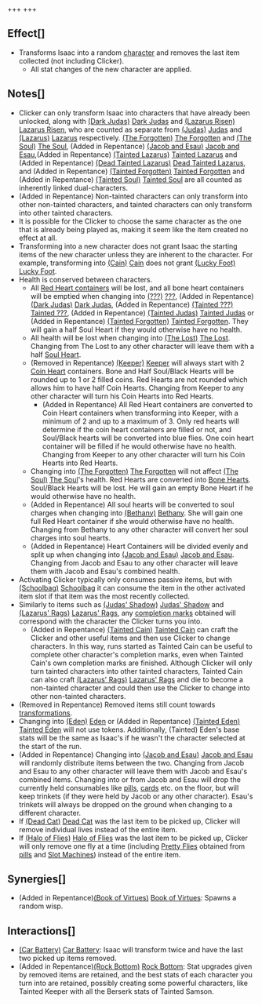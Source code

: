 +++
+++

Effect[]
--------


* Transforms Isaac into a random [character](/wiki/Character "Character") and removes the last item collected (not including Clicker).
	+ All stat changes of the new character are applied.


Notes[]
-------


* Clicker can only transform Isaac into characters that have already been unlocked, along with  [(Dark Judas)](/wiki/Dark_Judas "Dark Judas") [Dark Judas](/wiki/Dark_Judas "Dark Judas") and  [(Lazarus Risen)](/wiki/Lazarus_Risen "Lazarus Risen") [Lazarus Risen](/wiki/Lazarus_Risen "Lazarus Risen"), who are counted as separate from  [(Judas)](/wiki/Judas "Judas") [Judas](/wiki/Judas "Judas") and  [(Lazarus)](/wiki/Lazarus "Lazarus") [Lazarus](/wiki/Lazarus "Lazarus") respectively.  [(The Forgotten)](/wiki/The_Forgotten "The Forgotten") [The Forgotten](/wiki/The_Forgotten "The Forgotten") and  [(The Soul)](/wiki/The_Soul_(Character) "The Soul") [The Soul](/wiki/The_Soul_(Character) "The Soul (Character)"), (Added in Repentance)  [(Jacob and Esau)](/wiki/Jacob_and_Esau "Jacob and Esau") [Jacob and Esau](/wiki/Jacob_and_Esau "Jacob and Esau"),(Added in Repentance)  [(Tainted Lazarus)](/wiki/Tainted_Lazarus "Tainted Lazarus") [Tainted Lazarus](/wiki/Tainted_Lazarus "Tainted Lazarus") and (Added in Repentance)  [(Dead Tainted Lazarus)](/wiki/Dead_Tainted_Lazarus "Dead Tainted Lazarus") [Dead Tainted Lazarus](/wiki/Dead_Tainted_Lazarus "Dead Tainted Lazarus"), and (Added in Repentance)  [(Tainted Forgotten)](/wiki/Tainted_Forgotten "Tainted Forgotten") [Tainted Forgotten](/wiki/Tainted_Forgotten "Tainted Forgotten") and (Added in Repentance)  [(Tainted Soul)](/wiki/Tainted_Soul "Tainted Soul") [Tainted Soul](/wiki/Tainted_Soul "Tainted Soul") are all counted as inherently linked dual-characters.
* (Added in Repentance) Non-tainted characters can only transform into other non-tainted characters, and tainted characters can only transform into other tainted characters.
* It is possible for the Clicker to choose the same character as the one that is already being played as, making it seem like the item created no effect at all.
* Transforming into a new character does not grant Isaac the starting items of the new character unless they are inherent to the character. For example, transforming into  [(Cain)](/wiki/Cain "Cain") [Cain](/wiki/Cain "Cain") does not grant [(Lucky Foot)](/wiki/Lucky_Foot "Lucky Foot") [Lucky Foot](/wiki/Lucky_Foot "Lucky Foot").
* Health is conserved between characters.
	+ All [Red Heart containers](/wiki/Red_Heart_container "Red Heart container") will be lost, and all bone heart containers will be emptied when changing into  [(???)](/wiki/%3F%3F%3F_(Character) "???") [???](/wiki/%3F%3F%3F_(Character) "??? (Character)"), (Added in Repentance)  [(Dark Judas)](/wiki/Dark_Judas "Dark Judas") [Dark Judas](/wiki/Dark_Judas "Dark Judas"), (Added in Repentance)  [(Tainted ???)](/wiki/Tainted_%3F%3F%3F "Tainted ???") [Tainted ???](/wiki/Tainted_%3F%3F%3F "Tainted ???"), (Added in Repentance)  [(Tainted Judas)](/wiki/Tainted_Judas "Tainted Judas") [Tainted Judas](/wiki/Tainted_Judas "Tainted Judas") or (Added in Repentance)  [(Tainted Forgotten)](/wiki/Tainted_Forgotten "Tainted Forgotten") [Tainted Forgotten](/wiki/Tainted_Forgotten "Tainted Forgotten"). They will gain a half Soul Heart if they would otherwise have no health.
	+ All health will be lost when changing into  [(The Lost)](/wiki/The_Lost "The Lost") [The Lost](/wiki/The_Lost "The Lost"). Changing from The Lost to any other character will leave them with a half [Soul Heart](/wiki/Soul_Heart "Soul Heart").
	+ (Removed in Repentance)  [(Keeper)](/wiki/Keeper "Keeper") [Keeper](/wiki/Keeper "Keeper") will always start with 2 [Coin Heart](/wiki/Coin_Heart "Coin Heart") containers. Bone and Half Soul/Black Hearts will be rounded up to 1 or 2 filled coins. Red Hearts are not rounded which allows him to have half Coin Hearts. Changing from Keeper to any other character will turn his Coin Hearts into Red Hearts.
		- (Added in Repentance) All Red Heart containers are converted to Coin Heart containers when transforming into Keeper, with a minimum of 2 and up to a maximum of 3. Only red hearts will determine if the coin heart containers are filled or not, and Soul/Black hearts will be converted into blue flies. One coin heart container will be filled if he would otherwise have no health. Changing from Keeper to any other character will turn his Coin Hearts into Red Hearts.
	+ Changing into  [(The Forgotten)](/wiki/The_Forgotten "The Forgotten") [The Forgotten](/wiki/The_Forgotten "The Forgotten") will not affect  [(The Soul)](/wiki/The_Soul_(Character) "The Soul") [The Soul](/wiki/The_Soul_(Character) "The Soul (Character)")'s health. Red Hearts are converted into [Bone Hearts](/wiki/Bone_Heart "Bone Heart"). Soul/Black Hearts will be lost. He will gain an empty Bone Heart if he would otherwise have no health.
	+ (Added in Repentance) All soul hearts will be converted to soul charges when changing into  [(Bethany)](/wiki/Bethany "Bethany") [Bethany](/wiki/Bethany "Bethany"). She will gain one full Red Heart container if she would otherwise have no health. Changing from Bethany to any other character will convert her soul charges into soul hearts.
	+ (Added in Repentance) Heart Containers will be divided evenly and split up when changing into  [(Jacob and Esau)](/wiki/Jacob_and_Esau "Jacob and Esau") [Jacob and Esau](/wiki/Jacob_and_Esau "Jacob and Esau"). Changing from Jacob and Esau to any other character will leave them with Jacob and Esau's combined health.
* Activating Clicker typically only consumes passive items, but with [(Schoolbag)](/wiki/Schoolbag "Schoolbag") [Schoolbag](/wiki/Schoolbag "Schoolbag") it can consume the item in the other activated item slot if that item was the most recently collected.
* Similarly to items such as [(Judas' Shadow)](/wiki/Judas%27_Shadow "Judas' Shadow") [Judas' Shadow](/wiki/Judas%27_Shadow "Judas' Shadow") and [(Lazarus' Rags)](/wiki/Lazarus%27_Rags "Lazarus' Rags") [Lazarus' Rags](/wiki/Lazarus%27_Rags "Lazarus' Rags"), any [completion marks](/wiki/Completion_mark "Completion mark") obtained will correspond with the character the Clicker turns you into.
	+ (Added in Repentance)  [(Tainted Cain)](/wiki/Tainted_Cain "Tainted Cain") [Tainted Cain](/wiki/Tainted_Cain "Tainted Cain") can craft the Clicker and other useful items and then use Clicker to change characters. In this way, runs started as Tainted Cain can be useful to complete other character's completion marks, even when Tainted Cain's own completion marks are finished. Although Clicker will only turn tainted characters into other tainted characters, Tainted Cain can also craft [(Lazarus' Rags)](/wiki/Lazarus%27_Rags "Lazarus' Rags") [Lazarus' Rags](/wiki/Lazarus%27_Rags "Lazarus' Rags") and die to become a non-tainted character and could then use the Clicker to change into other non-tainted characters.
* (Removed in Repentance) Removed items still count towards [transformations](/wiki/Transformation "Transformation").
* Changing into  [(Eden)](/wiki/Eden "Eden") [Eden](/wiki/Eden "Eden") or (Added in Repentance)  [(Tainted Eden)](/wiki/Tainted_Eden "Tainted Eden") [Tainted Eden](/wiki/Tainted_Eden "Tainted Eden") will not use tokens. Additionally, (Tainted) Eden's base stats will be the same as Isaac's if he wasn't the character selected at the start of the run.
* (Added in Repentance) Changing into  [(Jacob and Esau)](/wiki/Jacob_and_Esau "Jacob and Esau") [Jacob and Esau](/wiki/Jacob_and_Esau "Jacob and Esau") will randomly distribute items between the two. Changing from Jacob and Esau to any other character will leave them with Jacob and Esau's combined items. Changing into or from Jacob and Esau will drop the currently held consumables like [pills](/wiki/Pills "Pills"), [cards](/wiki/Cards "Cards") etc. on the floor, but will keep trinkets (if they were held by Jacob or any other character). Esau's trinkets will always be dropped on the ground when changing to a different character.
* If [(Dead Cat)](/wiki/Dead_Cat "Dead Cat") [Dead Cat](/wiki/Dead_Cat "Dead Cat") was the last item to be picked up, Clicker will remove individual lives instead of the entire item.
* If [(Halo of Flies)](/wiki/Halo_of_Flies "Halo of Flies") [Halo of Flies](/wiki/Halo_of_Flies "Halo of Flies") was the last item to be picked up, Clicker will only remove one fly at a time (including [Pretty Flies](/wiki/Pretty_Fly "Pretty Fly") obtained from [pills](/wiki/Pills "Pills") and [Slot Machines](/wiki/Slot_Machine "Slot Machine")) instead of the entire item.


Synergies[]
-----------


* (Added in Repentance)[(Book of Virtues)](/wiki/Book_of_Virtues "Book of Virtues") [Book of Virtues](/wiki/Book_of_Virtues "Book of Virtues"): Spawns a random wisp.


Interactions[]
--------------


* [(Car Battery)](/wiki/Car_Battery "Car Battery") [Car Battery](/wiki/Car_Battery "Car Battery"): Isaac will transform twice and have the last two picked up items removed.
* (Added in Repentance)[(Rock Bottom)](/wiki/Rock_Bottom "Rock Bottom") [Rock Bottom](/wiki/Rock_Bottom "Rock Bottom"): Stat upgrades given by removed items are retained, and the best stats of each character you turn into are retained, possibly creating some powerful characters, like Tainted Keeper with all the Berserk stats of Tainted Samson.


